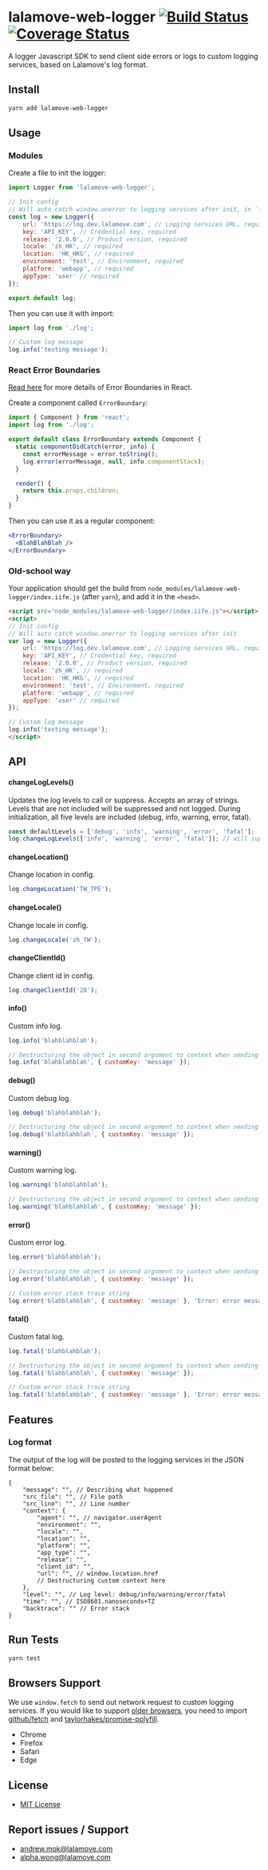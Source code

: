 # lalamove-web-logger [![Build Status](https://travis-ci.org/andrewmmc/lalamove-web-logger.svg?branch=master)](https://travis-ci.org/andrewmmc/lalamove-web-logger) [![Coverage Status](https://coveralls.io/repos/github/andrewmmc/lalamove-web-logger/badge.svg?branch=master&service=github)](https://coveralls.io/github/andrewmmc/lalamove-web-logger?branch=master)
A logger Javascript SDK to send client side errors or logs to custom logging services, based on Lalamove's log format.

## Install
```bash
yarn add lalamove-web-logger
```

## Usage
### Modules
Create a file to init the logger:
```javascript
import Logger from 'lalamove-web-logger';

// Init config
// Will auto catch window.onerror to logging services after init, in `fatal` level
const log = new Logger({
    url: 'https://log.dev.lalamove.com', // Logging services URL, required
    key: 'API_KEY', // Credential key, required
    release: '2.0.0', // Product version, required
    locale: 'zh_HK', // required
    location: 'HK_HKG', // required
    environment: 'test', // Environment, required
    platform: 'webapp', // required
    appType: 'user' // required
});

export default log;
```
Then you can use it with import:
```javascript
import log from './log';

// Custom log message
log.info('testing message');
```
### React Error Boundaries
[Read here](https://reactjs.org/docs/error-boundaries.html) for more details of Error Boundaries in React.

Create a component called `ErrorBoundary`:
```jsx
import { Component } from 'react';
import log from './log';

export default class ErrorBoundary extends Component {
  static componentDidCatch(error, info) {
    const errorMessage = error.toString();
    log.error(errorMessage, null, info.componentStack);
  }

  render() {
    return this.props.children;
  }
}
```
Then you can use it as a regular component:
```jsx
<ErrorBoundary>
  <BlahBlahBlah />
</ErrorBoundary>
```

### Old-school way
Your application should get the build from `node_modules/lalamove-web-logger/index.iife.js` (after `yarn`), and add it in the `<head>`.
```html
<script src="node_modules/lalamove-web-logger/index.iife.js"></script>
<script>
// Init config
// Will auto catch window.onerror to logging services after init
var log = new Logger({
    url: 'https://log.dev.lalamove.com', // Logging services URL, required
    key: 'API_KEY', // Credential key, required
    release: '2.0.0', // Product version, required
    locale: 'zh_HK', // required
    location: 'HK_HKG', // required
    environment: 'test', // Environment, required
    platform: 'webapp', // required
    appType: 'user' // required
});

// Custom log message
log.info('testing message');
</script>
```

## API
#### changeLogLevels()
Updates the log levels to call or suppress. Accepts an array of strings. Levels that are not included will be suppressed and not logged.
During initialization, all five levels are included (debug, info, warning, error, fatal).
```javascript
const defaultLevels = ['debug', 'info', 'warning', 'error', 'fatal'];
log.changeLogLevels(['info', 'warning', 'error', 'fatal']); // will suppress log.debug()
```
#### changeLocation()
Change location in config.
```javascript
log.changeLocation('TW_TPE');
```
#### changeLocale()
Change locale in config.
```javascript
log.changeLocale('zh_TW');
```
#### changeClientId()
Change client id in config.
```javascript
log.changeClientId('20');
```
#### info()
Custom info log.
```javascript
log.info('blahblahblah');

// Destructuring the object in second argument to context when sending data to logging services
log.info('blahblahblah', { customKey: 'message' });
```
#### debug()
Custom debug log.
```javascript
log.debug('blahblahblah');

// Destructuring the object in second argument to context when sending data to logging services
log.debug('blahblahblah', { customKey: 'message' });
```
#### warning()
Custom warning log.
```javascript
log.warning('blahblahblah');

// Destructuring the object in second argument to context when sending data to logging services
log.warning('blahblahblah', { customKey: 'message' });
```
#### error()
Custom error log.
```javascript
log.error('blahblahblah');

// Destructuring the object in second argument to context when sending data to logging services
log.error('blahblahblah', { customKey: 'message' });

// Custom error stack trace string
log.error('blahblahblah', { customKey: 'message' }, 'Error: error message↵ at Home._this.render(https://blah.com/index.js:1:1)');
```
#### fatal()
Custom fatal log.
```javascript
log.fatal('blahblahblah');

// Destructuring the object in second argument to context when sending data to logging services
log.fatal('blahblahblah', { customKey: 'message' });

// Custom error stack trace string
log.fatal('blahblahblah', { customKey: 'message' }, 'Error: error message↵ at Home._this.render(https://blah.com/index.js:1:1)');
```

## Features
### Log format

The output of the log will be posted to the logging services in the JSON format below:
```
{
    "message": "", // Describing what happened
    "src_file": "", // File path
    "src_line": "", // Line number
    "context": {
        "agent": "", // navigator.userAgent
        "environment": "",
        "locale": "",
        "location": "",
        "platform": "",
        "app_type": "",
        "release": "",
        "client_id": "",
        "url": "", // window.location.href
        // Destructuring custom context here
    },
    "level": "", // Log level: debug/info/warning/error/fatal
    "time": "", // ISO8601.nanoseconds+TZ
    "backtrace": "" // Error stack
}
```

## Run Tests
```bash
yarn test
```

## Browsers Support
We use `window.fetch` to send out network request to custom logging services. If you would like to support [older browsers](https://caniuse.com/#search=fetch), you need to import [github/fetch](https://github.com/github/fetch) and [taylorhakes/promise-polyfill](https://github.com/taylorhakes/promise-polyfill).
* Chrome
* Firefox
* Safari
* Edge

## License
- [MIT License](LICENSE.md)

## Report issues / Support
- andrew.mok@lalamove.com
- alpha.wong@lalamove.com
